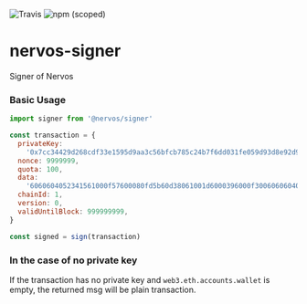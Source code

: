 ![Travis](https://img.shields.io/travis/cryptape/nervos-signer.svg)
![npm (scoped)](https://img.shields.io/npm/v/@nervos/signer.svg)

# nervos-signer

Signer of Nervos

### Basic Usage

```javascript
import signer from '@nervos/signer'

const transaction = {
  privateKey:
    '0x7cc34429d268cdf33e1595d9aa3c56bfcb785c24b7f6dd031fe059d93d8e92d9',
  nonce: 9999999,
  quota: 100,
  data:
    '6060604052341561000f57600080fd5b60d38061001d6000396000f3006060604052600436106049576000357c0100000000000000000000000000000000000000000000000000000000900463ffffffff16806360fe47b114604e5780636d4ce63c14606e575b600080fd5b3415605857600080fd5b606c60048080359060200190919050506094565b005b3415607857600080fd5b607e609e565b6040518082815260200191505060405180910390f35b8060008190555050565b600080549050905600a165627a7a723058202d9a0979adf6bf48461f24200e635bc19cd1786efbcfc0608eb1d76114d405860029',
  chainId: 1,
  version: 0,
  validUntilBlock: 999999999,
}

const signed = sign(transaction)
```

### In the case of no private key

If the transaction has no private key and `web3.eth.accounts.wallet` is empty, the returned msg will be plain transaction.
